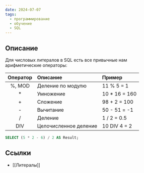 ```yaml
---
date: 2024-07-07
tags:
  - программирование
  - обучение
  - SQL
---
```


## Описание
Для числовых литералов в SQL есть все привычные нам арифметические операторы:

| Оператор | Описание              | Пример        |
| :------: | :-------------------- | :------------ |
|  %, MOD  | Деление по модулю     | 11 % 5 = 1    |
|    *     | Умножение             | 10 * 16 = 160 |
|    +     | Сложение              | 98 + 2 = 100  |
|    -     | Вычитание             | 50 - 51 = -1  |
|    /     | Деление               | 1 / 2 = 0.5   |
|   DIV    | Целочисленное деление | 10 DIV 4 = 2  |

```sql
SELECT (5 * 2 - 6) / 2 AS Result;
```

## Ссылки
- [[Литералы]]
